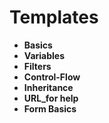 # Templates
* **Basics**
* **Variables**
* **Filters**
* **Control-Flow**
* **Inheritance**
* **URL_for help**
* **Form Basics**
